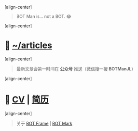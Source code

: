 ﻿[align-center]

> BOT Man is... not a BOT. 😂

[align-center]

# 📝 [~/articles](/articles/)

[align-center]

> 最新文章会第一时间在 **公众号** 推送（微信搜一搜 **BOTManJL**）

<div style="margin:0 auto;width:30%">
  <p id="qrCodeCanvas" style="text-align:center;"></p>
</div>

[align-center]

# 🙈 [CV](/articles/?post=misc/CV-en) | [简历](/articles/?post=misc/CV-zh)

[align-center]

> 关于 [BOT Frame](/articles/?post=../README) | [BOT Mark](/articles/?post=misc/BOT-Mark)

<script>
  function setBackground() {
    var vertical = window.innerWidth > 940 ? 'bottom' : 'top';
    document.body.style.background='url(/static/botman-light.jpg) repeat-y center center fixed';
    document.body.style.backgroundSize = '100% auto';
  }
  setBackground();
  window.onresize = setBackground;

  try {
    var mpUrl = 'http://weixin.qq.com/r/WCifh4jEydW2rczk931K';
    document.getElementById('qrCodeCanvas').innerHTML = qrCodeSVG(mpUrl, 320);
  } catch (e) {}
</script>
